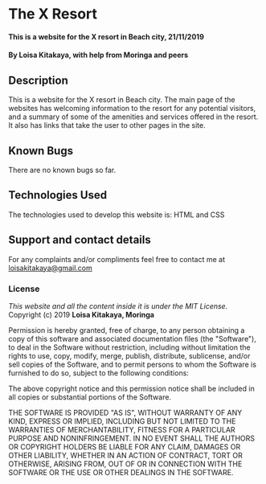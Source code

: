 # The X Resort
#### This is a website for the X resort in Beach city, 21/11/2019
#### By **Loisa Kitakaya, with help from Moringa and peers**
## Description
This is a website for the X resort in Beach city. The main page of the websites has welcoming information to the resort for any potential visitors, and a summary of some of the amenities and services offered in the resort. It also has links that take the user to other pages in the site.
## Known Bugs
There are no known bugs so far.
## Technologies Used
The technologies used to develop this website is: HTML and CSS
## Support and contact details
For any complaints and/or compliments feel free to contact me at loisakitakaya@gmail.com
### License
*This website and all the content inside it is under the MIT License.*
Copyright (c) 2019 **Loisa Kitakaya, Moringa**

Permission is hereby granted, free of charge, to any person obtaining a copy of this software and associated documentation files (the "Software"), to deal in the Software without restriction, including without limitation the rights to use, copy, modify, merge, publish, distribute, sublicense, and/or sell copies of the Software, and to permit persons to whom the Software is furnished to do so, subject to the following conditions:

The above copyright notice and this permission notice shall be included in all copies or substantial portions of the Software.

THE SOFTWARE IS PROVIDED "AS IS", WITHOUT WARRANTY OF ANY KIND, EXPRESS OR IMPLIED, INCLUDING BUT NOT LIMITED TO THE WARRANTIES OF MERCHANTABILITY, FITNESS FOR A PARTICULAR PURPOSE AND NONINFRINGEMENT. IN NO EVENT SHALL THE AUTHORS OR COPYRIGHT HOLDERS BE LIABLE FOR ANY CLAIM, DAMAGES OR OTHER LIABILITY, WHETHER IN AN ACTION OF CONTRACT, TORT OR OTHERWISE, ARISING FROM, OUT OF OR IN CONNECTION WITH THE SOFTWARE OR THE USE OR OTHER DEALINGS IN THE SOFTWARE.
